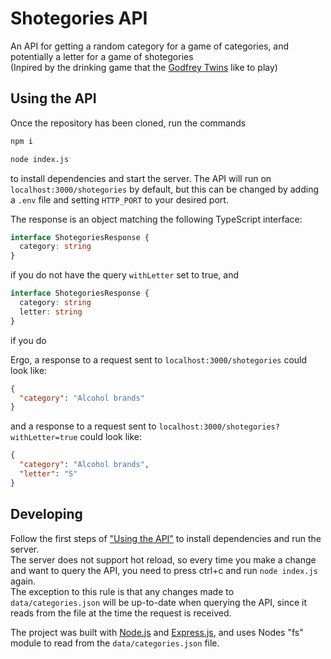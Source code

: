 # Shotegories API
An API for getting a random category for a game of categories, and potentially a letter for a game of shotegories\
(Inpired by the drinking game that the [Godfrey Twins](https://www.youtube.com/@godfreytwins) like to play)

## Using the API
Once the repository has been cloned, run the commands
```bash
npm i

node index.js
```
to install dependencies and start the server. The API will run on ```localhost:3000/shotegories``` by default, but this can be changed by adding a ```.env``` file and setting ```HTTP_PORT``` to your desired port.

The response is an object matching the following TypeScript interface:
```ts
interface ShotegoriesResponse {
  category: string
}
```
if you do not have the query ```withLetter``` set to true, and
```ts
interface ShotegoriesResponse {
  category: string
  letter: string
}
```
if you do

Ergo, a response to a request sent to ```localhost:3000/shotegories``` could look like:
```json
{
  "category": "Alcohol brands"
}
```
and a response to a request sent to ```localhost:3000/shotegories?withLetter=true``` could look like:
```json
{
  "category": "Alcohol brands",
  "letter": "S"
}
```

## Developing
Follow the first steps of ["Using the API"](#using-the-api) to install dependencies and run the server.\
The server does not support hot reload, so every time you make a change and want to query the API, you need to press ctrl+c and run ```node index.js``` again.\
The exception to this rule is that any changes made to ```data/categories.json``` will be up-to-date when querying the API, since it reads from the file at the time the request is received.

The project was built with [Node.js](https://nodejs.org) and [Express.js](https://expressjs.com/), and uses Nodes "fs" module to read from the ```data/categories.json``` file.